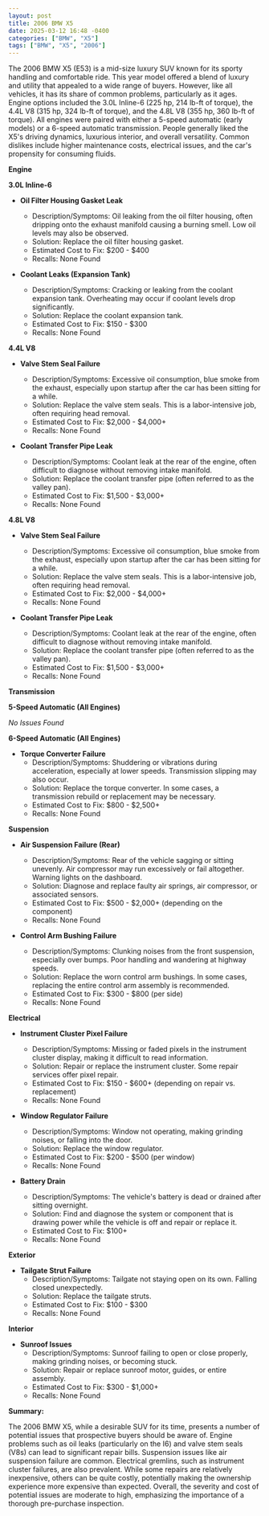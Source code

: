 ```yaml
---
layout: post
title: 2006 BMW X5
date: 2025-03-12 16:48 -0400
categories: ["BMW", "X5"]
tags: ["BMW", "X5", "2006"]
---
```

The 2006 BMW X5 (E53) is a mid-size luxury SUV known for its sporty handling and comfortable ride. This year model offered a blend of luxury and utility that appealed to a wide range of buyers. However, like all vehicles, it has its share of common problems, particularly as it ages. Engine options included the 3.0L Inline-6 (225 hp, 214 lb-ft of torque), the 4.4L V8 (315 hp, 324 lb-ft of torque), and the 4.8L V8 (355 hp, 360 lb-ft of torque). All engines were paired with either a 5-speed automatic (early models) or a 6-speed automatic transmission. People generally liked the X5's driving dynamics, luxurious interior, and overall versatility. Common dislikes include higher maintenance costs, electrical issues, and the car's propensity for consuming fluids.

**Engine**

**3.0L Inline-6**

*   **Oil Filter Housing Gasket Leak**
    *   Description/Symptoms: Oil leaking from the oil filter housing, often dripping onto the exhaust manifold causing a burning smell. Low oil levels may also be observed.
    *   Solution: Replace the oil filter housing gasket.
    *   Estimated Cost to Fix: $200 - $400
    *   Recalls: None Found

*   **Coolant Leaks (Expansion Tank)**
    *   Description/Symptoms: Cracking or leaking from the coolant expansion tank. Overheating may occur if coolant levels drop significantly.
    *   Solution: Replace the coolant expansion tank.
    *   Estimated Cost to Fix: $150 - $300
    *   Recalls: None Found

**4.4L V8**

*   **Valve Stem Seal Failure**
    *   Description/Symptoms: Excessive oil consumption, blue smoke from the exhaust, especially upon startup after the car has been sitting for a while.
    *   Solution: Replace the valve stem seals. This is a labor-intensive job, often requiring head removal.
    *   Estimated Cost to Fix: $2,000 - $4,000+
    *   Recalls: None Found

*   **Coolant Transfer Pipe Leak**
    *   Description/Symptoms: Coolant leak at the rear of the engine, often difficult to diagnose without removing intake manifold.
    *   Solution: Replace the coolant transfer pipe (often referred to as the valley pan).
    *   Estimated Cost to Fix: $1,500 - $3,000+
    *   Recalls: None Found

**4.8L V8**

*   **Valve Stem Seal Failure**
    *   Description/Symptoms: Excessive oil consumption, blue smoke from the exhaust, especially upon startup after the car has been sitting for a while.
    *   Solution: Replace the valve stem seals. This is a labor-intensive job, often requiring head removal.
    *   Estimated Cost to Fix: $2,000 - $4,000+
    *   Recalls: None Found

*   **Coolant Transfer Pipe Leak**
    *   Description/Symptoms: Coolant leak at the rear of the engine, often difficult to diagnose without removing intake manifold.
    *   Solution: Replace the coolant transfer pipe (often referred to as the valley pan).
    *   Estimated Cost to Fix: $1,500 - $3,000+
    *   Recalls: None Found

**Transmission**

**5-Speed Automatic (All Engines)**

*No Issues Found*

**6-Speed Automatic (All Engines)**

*   **Torque Converter Failure**
    *   Description/Symptoms: Shuddering or vibrations during acceleration, especially at lower speeds. Transmission slipping may also occur.
    *   Solution: Replace the torque converter. In some cases, a transmission rebuild or replacement may be necessary.
    *   Estimated Cost to Fix: $800 - $2,500+
    *   Recalls: None Found

**Suspension**

*   **Air Suspension Failure (Rear)**
    *   Description/Symptoms: Rear of the vehicle sagging or sitting unevenly. Air compressor may run excessively or fail altogether. Warning lights on the dashboard.
    *   Solution: Diagnose and replace faulty air springs, air compressor, or associated sensors.
    *   Estimated Cost to Fix: $500 - $2,000+ (depending on the component)
    *   Recalls: None Found

*   **Control Arm Bushing Failure**
    *   Description/Symptoms: Clunking noises from the front suspension, especially over bumps. Poor handling and wandering at highway speeds.
    *   Solution: Replace the worn control arm bushings. In some cases, replacing the entire control arm assembly is recommended.
    *   Estimated Cost to Fix: $300 - $800 (per side)
    *   Recalls: None Found

**Electrical**

*   **Instrument Cluster Pixel Failure**
    *   Description/Symptoms: Missing or faded pixels in the instrument cluster display, making it difficult to read information.
    *   Solution: Repair or replace the instrument cluster. Some repair services offer pixel repair.
    *   Estimated Cost to Fix: $150 - $600+ (depending on repair vs. replacement)
    *   Recalls: None Found

*   **Window Regulator Failure**
    *   Description/Symptoms: Window not operating, making grinding noises, or falling into the door.
    *   Solution: Replace the window regulator.
    *   Estimated Cost to Fix: $200 - $500 (per window)
    *   Recalls: None Found

*   **Battery Drain**
    *   Description/Symptoms: The vehicle's battery is dead or drained after sitting overnight.
    *   Solution: Find and diagnose the system or component that is drawing power while the vehicle is off and repair or replace it.
    *   Estimated Cost to Fix: $100+
    *   Recalls: None Found

**Exterior**

*   **Tailgate Strut Failure**
    *   Description/Symptoms: Tailgate not staying open on its own. Falling closed unexpectedly.
    *   Solution: Replace the tailgate struts.
    *   Estimated Cost to Fix: $100 - $300
    *   Recalls: None Found

**Interior**

*   **Sunroof Issues**
    * Description/Symptoms: Sunroof failing to open or close properly, making grinding noises, or becoming stuck.
    * Solution: Repair or replace sunroof motor, guides, or entire assembly.
    * Estimated Cost to Fix: $300 - $1,000+
    * Recalls: None Found

**Summary:**

The 2006 BMW X5, while a desirable SUV for its time, presents a number of potential issues that prospective buyers should be aware of. Engine problems such as oil leaks (particularly on the I6) and valve stem seals (V8s) can lead to significant repair bills. Suspension issues like air suspension failure are common. Electrical gremlins, such as instrument cluster failures, are also prevalent. While some repairs are relatively inexpensive, others can be quite costly, potentially making the ownership experience more expensive than expected. Overall, the severity and cost of potential issues are moderate to high, emphasizing the importance of a thorough pre-purchase inspection.

